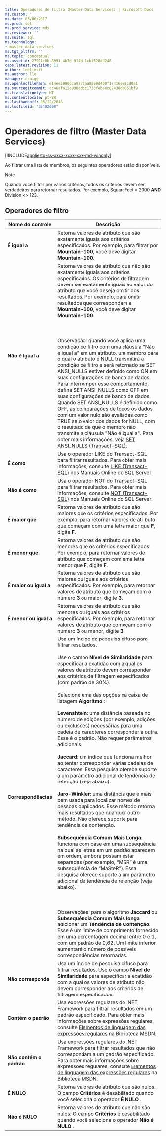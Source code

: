 ```yaml
---
title: Operadores de filtro (Master Data Services) | Microsoft Docs
ms.custom: ''
ms.date: 03/06/2017
ms.prod: sql
ms.prod_service: mds
ms.reviewer: ''
ms.suite: sql
ms.technology:
- master-data-services
ms.tgt_pltfrm: ''
ms.topic: conceptual
ms.assetid: 27914c8b-8951-4b7d-914d-1cbf528dd248
caps.latest.revision: 11
author: leolimsft
ms.author: lle
manager: craigg
ms.openlocfilehash: e14ee29906ca9773aa88e9d400f17416ee8cd0a1
ms.sourcegitcommit: cc46afa12e890edbc1733febeec87438d6051bf9
ms.translationtype: HT
ms.contentlocale: pt-BR
ms.lasthandoff: 06/12/2018
ms.locfileid: "35402608"
---
```

# <a name="filter-operators-master-data-services"></a>Operadores de filtro (Master Data Services)

[!INCLUDE[appliesto-ss-xxxx-xxxx-xxx-md-winonly](../includes/appliesto-ss-xxxx-xxxx-xxx-md-winonly.md)]

  Ao filtrar uma lista de membros, os seguintes operadores estão disponíveis.  
  
> [!NOTE]  
>  Quando você filtrar por vários critérios, todos os critérios devem ser verdadeiros para retornar resultados. Por exemplo, SquareFeet = 2000 **AND** Division <> 123.  
  
## <a name="filter-operators"></a>Operadores de filtro  
  
|Nome do controle|Descrição|  
|------------------|-----------------|  
|**É igual a**|Retorna valores de atributo que são exatamente iguais aos critérios especificados. Por exemplo, para filtrar por **Mountain-100**, você deve digitar **Mountain-100**.|  
|**Não é igual a**|Retorna valores de atributo que não são exatamente iguais aos critérios especificados. Os critérios de filtragem devem ser exatamente iguais ao valor do atributo que você deseja omitir dos resultados. Por exemplo, para omitir resultados que correspondam a **Mountain-100**, você deve digitar **Mountain-100**.<br /><br /> <br /><br /> Observação: quando você aplica uma condição de filtro com uma cláusula "Não é igual a" em um atributo, um membro para o qual o atributo é NULL transmitirá a condição de filtro e será retornado se SET ANSI_NULLS estiver definido como ON em suas configurações de banco de dados. Para interromper esse comportamento, defina SET ANSI_NULLS como OFF em suas configurações de banco de dados. Quando SET ANSI_NULLS é definido como OFF, as comparações de todos os dados com um valor nulo são avaliadas como TRUE se o valor dos dados for NULL, com o resultado de que o membro não transmite a cláusula "Não é igual a". Para obter mais informações, veja [SET ANSI_NULLS &#40;Transact-SQL&#41;](../t-sql/statements/set-ansi-nulls-transact-sql.md).|  
|**É como**|Usa o operador LIKE do Transact-SQL para filtrar resultados. Para obter mais informações, consulte [LIKE &#40;Transact-SQL&#41;](../t-sql/language-elements/like-transact-sql.md) nos Manuais Online do SQL Server.|  
|**Não é como**|Usa o operador NOT do Transact-SQL para filtrar resultados. Para obter mais informações, consulte [NOT &#40;Transact-SQL&#41;](../t-sql/language-elements/not-transact-sql.md) nos Manuais Online do SQL Server.|  
|**É maior que**|Retorna valores de atributo que são maiores que os critérios especificados. Por exemplo, para retornar valores de atributo que começam com uma letra maior que **F**, digite **F**.|  
|**É menor que**|Retorna valores de atributo que são menores que os critérios especificados. Por exemplo, para retornar valores de atributo que começam com uma letra menor que **F**, digite **F**.|  
|**É maior ou igual a**|Retorna valores de atributo que são maiores ou iguais aos critérios especificados. Por exemplo, para retornar valores de atributo que começam com o número **3** ou maior, digite **3**.|  
|**É menor ou igual a**|Retorna valores de atributo que são menores ou iguais aos critérios especificados. Por exemplo, para retornar valores de atributo que começam com o número **3** ou menor, digite **3**.|  
|**Correspondências**|Usa um índice de pesquisa difuso para filtrar resultados.<br /><br /> Use o campo **Nível de Similaridade** para especificar a exatidão com a qual os valores de atributo devem corresponder aos critérios de filtragem especificados (com padrão de 30%).<br /><br /> Selecione uma das opções na caixa de listagem **Algoritmo** :<br /><br /> **Levenshtein**: uma distância baseada no número de edições (por exemplo, adições ou exclusões) necessárias para uma cadeia de caracteres corresponder a outra. Esse é o padrão. Não requer parâmetros adicionais.<br /><br /> **Jaccard**: um índice que funciona melhor ao tentar corresponder várias cadeias de caracteres. Essa pesquisa oferece suporte a um parâmetro adicional de tendência de retenção (veja abaixo).<br /><br /> **Jaro-Winkler**: uma distância que é mais bem usada para localizar nomes de pessoas duplicados. Esse método retorna mais resultados que qualquer outro método. Não oferece suporte para tendência de contenção.<br /><br /> **Subsequência Comum Mais Longa**: funciona com base em uma subsequência na qual as letras em um padrão aparecem em ordem, embora possam estar separadas (por exemplo, “MSR” é uma subsequência de “MaSteR”). Essa pesquisa oferece suporte a um parâmetro adicional de tendência de retenção (veja abaixo).<br /><br /> <br /><br /> Observações: para o algoritmo **Jaccard** ou **Subsequência Comum Mais longa** adicionar um **Tendência de Contenção**. Esse é um limite de comprimento fornecido em uma porcentagem decimal entre 0 e 1, com um padrão de 0,62. Um limite inferior aumentará o número de possíveis correspondências retornadas.|  
|**Não corresponde**|Usa um índice de pesquisa difuso para filtrar resultados. Use o campo **Nível de Similaridade** para especificar a exatidão com a qual os valores de atributo não devem corresponder aos critérios de filtragem especificados.|  
|**Contém o padrão**|Usa expressões regulares do .NET Framework para filtrar resultados em um padrão especificado. Para obter mais informações sobre expressões regulares, consulte [Elementos de linguagem das expressões regulares](http://go.microsoft.com/fwlink/?LinkId=164401) na Biblioteca MSDN.|  
|**Não contém o padrão**|Usa expressões regulares do .NET Framework para filtrar resultados que não correspondam a um padrão especificado. Para obter mais informações sobre expressões regulares, consulte [Elementos de linguagem das expressões regulares](http://go.microsoft.com/fwlink/?LinkId=164401) na Biblioteca MSDN.|  
|**É NULO**|Retorna valores de atributo que são nulos. O campo **Critérios** é desabilitado quando você seleciona o operador **É NULO** .|  
|**Não é NULO**|Retorna valores de atributo que não são nulos. O campo **Critérios** é desabilitado quando você seleciona o operador **Não é NULO** .|  
  
  
